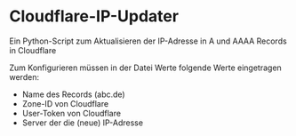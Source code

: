 # Cloudflare-IP-Updater
Ein Python-Script zum Aktualisieren der IP-Adresse in A und AAAA Records in Cloudflare

Zum Konfigurieren müssen in der Datei Werte folgende Werte eingetragen werden:
-  Name des Records (abc.de)
-  Zone-ID von Cloudflare
-  User-Token von Cloudflare
-  Server der die (neue) IP-Adresse 
